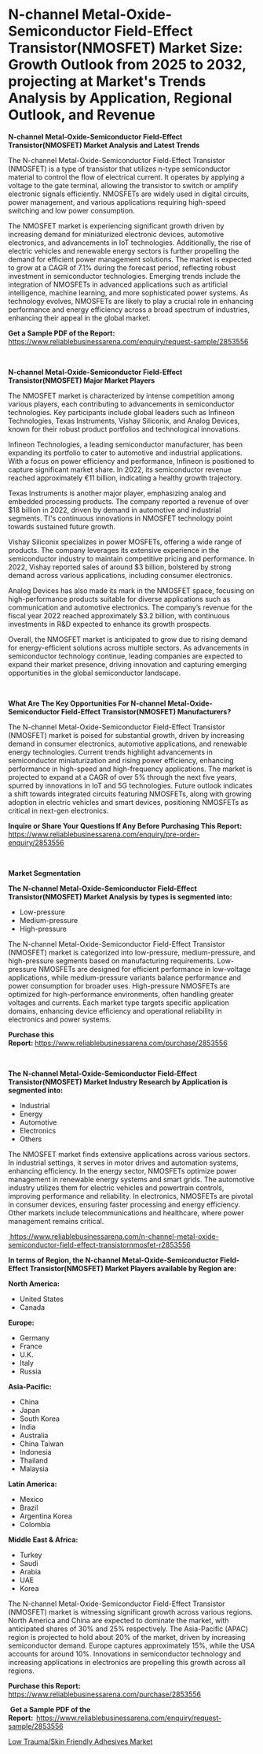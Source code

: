 <p><h1>N-channel Metal-Oxide-Semiconductor Field-Effect Transistor(NMOSFET) Market Size: Growth Outlook from 2025 to 2032, projecting at Market's Trends Analysis by Application, Regional Outlook, and Revenue</h1></p><p><strong>N-channel Metal-Oxide-Semiconductor Field-Effect Transistor(NMOSFET) Market Analysis and Latest Trends</strong></p>
<p><p>The N-channel Metal-Oxide-Semiconductor Field-Effect Transistor (NMOSFET) is a type of transistor that utilizes n-type semiconductor material to control the flow of electrical current. It operates by applying a voltage to the gate terminal, allowing the transistor to switch or amplify electronic signals efficiently. NMOSFETs are widely used in digital circuits, power management, and various applications requiring high-speed switching and low power consumption.</p><p>The NMOSFET market is experiencing significant growth driven by increasing demand for miniaturized electronic devices, automotive electronics, and advancements in IoT technologies. Additionally, the rise of electric vehicles and renewable energy sectors is further propelling the demand for efficient power management solutions. The market is expected to grow at a CAGR of 7.1% during the forecast period, reflecting robust investment in semiconductor technologies. Emerging trends include the integration of NMOSFETs in advanced applications such as artificial intelligence, machine learning, and more sophisticated power systems. As technology evolves, NMOSFETs are likely to play a crucial role in enhancing performance and energy efficiency across a broad spectrum of industries, enhancing their appeal in the global market.</p></p>
<p><strong>Get a Sample PDF of the Report:&nbsp;</strong> <a href="https://www.reliablebusinessarena.com/enquiry/request-sample/2853556?utm_campaign=3173&utm_medium=2&utm_source=Github&utm_content=ia&utm_term=12032025&utm_id=n-channel-metal-oxide-semiconductor-field-effect-transistornmosfet">https://www.reliablebusinessarena.com/enquiry/request-sample/2853556</a></p>
<p>&nbsp;</p>
<p><strong>N-channel Metal-Oxide-Semiconductor Field-Effect Transistor(NMOSFET) Major Market Players</strong></p>
<p><p>The NMOSFET market is characterized by intense competition among various players, each contributing to advancements in semiconductor technologies. Key participants include global leaders such as Infineon Technologies, Texas Instruments, Vishay Siliconix, and Analog Devices, known for their robust product portfolios and technological innovations.</p><p>Infineon Technologies, a leading semiconductor manufacturer, has been expanding its portfolio to cater to automotive and industrial applications. With a focus on power efficiency and performance, Infineon is positioned to capture significant market share. In 2022, its semiconductor revenue reached approximately €11 billion, indicating a healthy growth trajectory.</p><p>Texas Instruments is another major player, emphasizing analog and embedded processing products. The company reported a revenue of over $18 billion in 2022, driven by demand in automotive and industrial segments. TI's continuous innovations in NMOSFET technology point towards sustained future growth.</p><p>Vishay Siliconix specializes in power MOSFETs, offering a wide range of products. The company leverages its extensive experience in the semiconductor industry to maintain competitive pricing and performance. In 2022, Vishay reported sales of around $3 billion, bolstered by strong demand across various applications, including consumer electronics.</p><p>Analog Devices has also made its mark in the NMOSFET space, focusing on high-performance products suitable for diverse applications such as communication and automotive electronics. The company’s revenue for the fiscal year 2022 reached approximately $3.2 billion, with continuous investments in R&D expected to enhance its growth prospects.</p><p>Overall, the NMOSFET market is anticipated to grow due to rising demand for energy-efficient solutions across multiple sectors. As advancements in semiconductor technology continue, leading companies are expected to expand their market presence, driving innovation and capturing emerging opportunities in the global semiconductor landscape.</p></p>
<p>&nbsp;</p>
<p><strong>What Are The Key Opportunities For N-channel Metal-Oxide-Semiconductor Field-Effect Transistor(NMOSFET) Manufacturers?</strong></p>
<p><p>The N-channel Metal-Oxide-Semiconductor Field-Effect Transistor (NMOSFET) market is poised for substantial growth, driven by increasing demand in consumer electronics, automotive applications, and renewable energy technologies. Current trends highlight advancements in semiconductor miniaturization and rising power efficiency, enhancing performance in high-speed and high-frequency applications. The market is projected to expand at a CAGR of over 5% through the next five years, spurred by innovations in IoT and 5G technologies. Future outlook indicates a shift towards integrated circuits featuring NMOSFETs, along with growing adoption in electric vehicles and smart devices, positioning NMOSFETs as critical in next-gen electronics.</p></p>
<p><strong>Inquire or Share Your Questions If Any Before Purchasing This Report:</strong> <a href="https://www.reliablebusinessarena.com/enquiry/pre-order-enquiry/2853556?utm_campaign=3173&utm_medium=2&utm_source=Github&utm_content=ia&utm_term=12032025&utm_id=n-channel-metal-oxide-semiconductor-field-effect-transistornmosfet">https://www.reliablebusinessarena.com/enquiry/pre-order-enquiry/2853556</a></p>
<p>&nbsp;</p>
<p><strong>Market Segmentation</strong></p>
<p><strong>The N-channel Metal-Oxide-Semiconductor Field-Effect Transistor(NMOSFET) Market Analysis by types is segmented into:</strong></p>
<p><ul><li>Low-pressure</li><li>Medium-pressure</li><li>High-pressure</li></ul></p>
<p><p>The N-channel Metal-Oxide-Semiconductor Field-Effect Transistor (NMOSFET) market is categorized into low-pressure, medium-pressure, and high-pressure segments based on manufacturing requirements. Low-pressure NMOSFETs are designed for efficient performance in low-voltage applications, while medium-pressure variants balance performance and power consumption for broader uses. High-pressure NMOSFETs are optimized for high-performance environments, often handling greater voltages and currents. Each market type targets specific application domains, enhancing device efficiency and operational reliability in electronics and power systems.</p></p>
<p><strong>Purchase this Report:&nbsp;</strong><a href="https://www.reliablebusinessarena.com/purchase/2853556?utm_campaign=3173&utm_medium=2&utm_source=Github&utm_content=ia&utm_term=12032025&utm_id=n-channel-metal-oxide-semiconductor-field-effect-transistornmosfet">https://www.reliablebusinessarena.com/purchase/2853556</a></p>
<p>&nbsp;</p>
<p><strong>The N-channel Metal-Oxide-Semiconductor Field-Effect Transistor(NMOSFET) Market Industry Research by Application is segmented into:</strong></p>
<p><ul><li>Industrial</li><li>Energy</li><li>Automotive</li><li>Electronics</li><li>Others</li></ul></p>
<p><p>The NMOSFET market finds extensive applications across various sectors. In industrial settings, it serves in motor drives and automation systems, enhancing efficiency. In the energy sector, NMOSFETs optimize power management in renewable energy systems and smart grids. The automotive industry utilizes them for electric vehicles and powertrain controls, improving performance and reliability. In electronics, NMOSFETs are pivotal in consumer devices, ensuring faster processing and energy efficiency. Other markets include telecommunications and healthcare, where power management remains critical.</p></p>
<p><a href="https://www.reliablebusinessarena.com/n-channel-metal-oxide-semiconductor-field-effect-transistornmosfet-r2853556?utm_campaign=3173&utm_medium=2&utm_source=Github&utm_content=ia&utm_term=12032025&utm_id=n-channel-metal-oxide-semiconductor-field-effect-transistornmosfet">&nbsp;https://www.reliablebusinessarena.com/n-channel-metal-oxide-semiconductor-field-effect-transistornmosfet-r2853556</a></p>
<p><strong>In terms of Region, the N-channel Metal-Oxide-Semiconductor Field-Effect Transistor(NMOSFET) Market Players available by Region are:</strong></p>
<p>
    <p> <strong> North America: </strong>
        <ul>
            <li>United States</li>
            <li>Canada</li>
        </ul>
        </p> 
    <p> <strong> Europe: </strong>
        <ul>
            <li>Germany</li>
            <li>France</li>
            <li>U.K.</li>
            <li>Italy</li>
            <li>Russia</li>
        </ul>
        </p> 
    <p> <strong> Asia-Pacific: </strong>
        <ul>
            <li>China</li>
            <li>Japan</li>
            <li>South Korea</li>
            <li>India</li>
            <li>Australia</li>
            <li>China Taiwan</li>
            <li>Indonesia</li>
            <li>Thailand</li>
            <li>Malaysia</li>
        </ul>
        </p> 
    <p> <strong> Latin America: </strong>
        <ul>
            <li>Mexico</li>
            <li>Brazil</li>
            <li>Argentina Korea</li>
            <li>Colombia</li>
        </ul>
        </p> 
    <p> <strong> Middle East & Africa: </strong>
        <ul>
            <li>Turkey</li>
            <li>Saudi</li>
            <li>Arabia</li>
            <li>UAE</li>
            <li>Korea</li>
        </ul>
    </p>
    </p>
<p><p>The N-channel Metal-Oxide-Semiconductor Field-Effect Transistor (NMOSFET) market is witnessing significant growth across various regions. North America and China are expected to dominate the market, with anticipated shares of 30% and 25% respectively. The Asia-Pacific (APAC) region is projected to hold about 20% of the market, driven by increasing semiconductor demand. Europe captures approximately 15%, while the USA accounts for around 10%. Innovations in semiconductor technology and increasing applications in electronics are propelling this growth across all regions.</p></p>
<p><strong>Purchase this Report: </strong><a href="https://www.reliablebusinessarena.com/purchase/2853556?utm_campaign=3173&utm_medium=2&utm_source=Github&utm_content=ia&utm_term=12032025&utm_id=n-channel-metal-oxide-semiconductor-field-effect-transistornmosfet">https://www.reliablebusinessarena.com/purchase/2853556</a></p>
<p>&nbsp;<strong>Get a Sample PDF of the Report:&nbsp;&nbsp;</strong><a href="https://www.reliablebusinessarena.com/enquiry/request-sample/2853556?utm_campaign=3173&utm_medium=2&utm_source=Github&utm_content=ia&utm_term=12032025&utm_id=n-channel-metal-oxide-semiconductor-field-effect-transistornmosfet">https://www.reliablebusinessarena.com/enquiry/request-sample/2853556</a></p>
<p><strong></strong></p>
<p><p><a href="https://github.com/OlenFleming68/Market-Research-Report-List-1/blob/main/low-traumaskin-friendly-adhesives-market.md?utm_campaign=3173&utm_medium=2&utm_source=Github&utm_content=ia&utm_term=12032025&utm_id=n-channel-metal-oxide-semiconductor-field-effect-transistornmosfet">Low Trauma/Skin Friendly Adhesives Market</a></p></p>